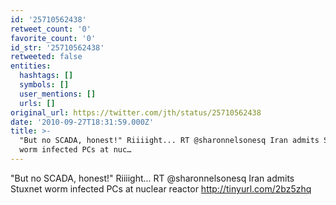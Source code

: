 ```yaml
---
id: '25710562438'
retweet_count: '0'
favorite_count: '0'
id_str: '25710562438'
retweeted: false
entities:
  hashtags: []
  symbols: []
  user_mentions: []
  urls: []
original_url: https://twitter.com/jth/status/25710562438
date: '2010-09-27T18:31:59.000Z'
title: >-
  "But no SCADA, honest!" Riiiight... RT @sharonnelsonesq Iran admits Stuxnet
  worm infected PCs at nuc…
---
```


"But no SCADA, honest!" Riiiight... RT @sharonnelsonesq Iran admits Stuxnet worm infected PCs at nuclear reactor http://tinyurl.com/2bz5zhq
